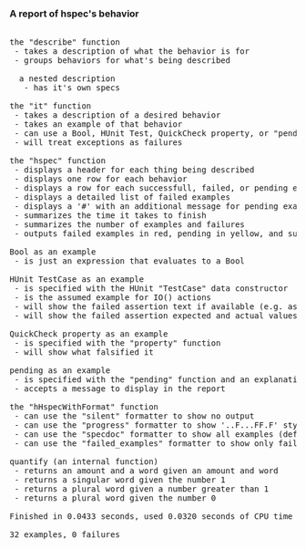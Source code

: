 ### A report of hspec's behavior

<pre class="terminal">

the "describe" function<span class="success">
 - takes a description of what the behavior is for
 - groups behaviors for what's being described</span>

  a nested description<span class="success">
   - has it's own specs</span>

the "it" function<span class="success">
 - takes a description of a desired behavior
 - takes an example of that behavior
 - can use a Bool, HUnit Test, QuickCheck property, or "pending" as an example
 - will treat exceptions as failures</span>

the "hspec" function<span class="success">
 - displays a header for each thing being described
 - displays one row for each behavior
 - displays a row for each successfull, failed, or pending example
 - displays a detailed list of failed examples
 - displays a '#' with an additional message for pending examples
 - summarizes the time it takes to finish
 - summarizes the number of examples and failures
 - outputs failed examples in red, pending in yellow, and successful in green</span>

Bool as an example<span class="success">
 - is just an expression that evaluates to a Bool</span>

HUnit TestCase as an example<span class="success">
 - is specified with the HUnit "TestCase" data constructor
 - is the assumed example for IO() actions
 - will show the failed assertion text if available (e.g. assertBool)
 - will show the failed assertion expected and actual values if available (e.g. assertEqual)</span>

QuickCheck property as an example<span class="success">
 - is specified with the "property" function
 - will show what falsified it</span>

pending as an example<span class="success">
 - is specified with the "pending" function and an explanation
 - accepts a message to display in the report</span>

the "hHspecWithFormat" function<span class="success">
 - can use the "silent" formatter to show no output
 - can use the "progress" formatter to show '..F...FF.F' style output
 - can use the "specdoc" formatter to show all examples (default)
 - can use the "failed_examples" formatter to show only failed examples</span>

quantify (an internal function)<span class="success">
 - returns an amount and a word given an amount and word
 - returns a singular word given the number 1
 - returns a plural word given a number greater than 1
 - returns a plural word given the number 0

Finished in 0.0433 seconds, used 0.0320 seconds of CPU time

32 examples, 0 failures</span>
</pre>
